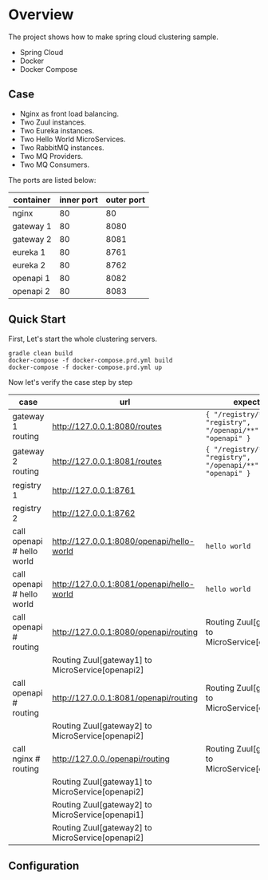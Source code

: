 # Overview

The project shows how to make spring cloud clustering sample. 

* Spring Cloud
* Docker
* Docker Compose


## Case

* Nginx as front load balancing.
* Two Zuul instances.
* Two Eureka instances.
* Two Hello World MicroServices.
* Two RabbitMQ instances.
* Two MQ Providers.
* Two MQ Consumers.


The ports are listed below:


container | inner port | outer port
---|---|---
nginx | 80 | 80 
gateway 1 | 80 | 8080
gateway 2 | 80 | 8081
eureka 1 | 80 | 8761
eureka 2 | 80 | 8762
openapi 1 | 80 | 8082
openapi 2 | 80 | 8083

<TODO>


## Quick Start

First, Let's start the whole clustering servers.

```
gradle clean build
docker-compose -f docker-compose.prd.yml build
docker-compose -f docker-compose.prd.yml up
```

Now let's verify the case step by step


case | url | expected
---|---|---
gateway 1 routing | http://127.0.0.1:8080/routes |  `{ "/registry/**": "registry", "/openapi/**": "openapi" }`
gateway 2 routing | http://127.0.0.1:8081/routes | `{ "/registry/**": "registry", "/openapi/**": "openapi" }`
registry 1 | http://127.0.0.1:8761 |
registry 2 | http://127.0.0.1:8762 |
call openapi # hello world | http://127.0.0.1:8080/openapi/hello-world | `hello world`
call openapi # hello world | http://127.0.0.1:8081/openapi/hello-world | `hello world`
call openapi # routing | http://127.0.0.1:8080/openapi/routing | Routing Zuul[gateway1] to MicroService[openapi1]
  |  | Routing Zuul[gateway1] to MicroService[openapi2]
call openapi # routing | http://127.0.0.1:8081/openapi/routing | Routing Zuul[gateway2] to MicroService[openapi1]
  |  | Routing Zuul[gateway2] to MicroService[openapi2]
call nginx # routing | http://127.0.0./openapi/routing | Routing Zuul[gateway1] to MicroService[openapi1]
  |  | Routing Zuul[gateway1] to MicroService[openapi2]
  |  | Routing Zuul[gateway2] to MicroService[openapi1]
  |  | Routing Zuul[gateway2] to MicroService[openapi2]



## Configuration


